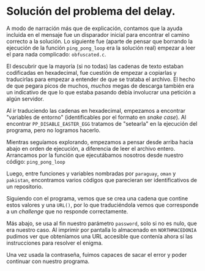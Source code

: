 # Solución del problema del delay.

A modo de narración más que de explicación, contamos que la ayuda incluida en el mensaje fue un disparador inicial para encontrar el camino correcto a la solución. Lo siguiente fue (aparte de pensar que borrando la ejecución de la función `ping_pong_loop` era la solución real) empezar a leer el para nada complicado: `obfuscated.c`.

El descubrir que la mayoría (si no todas) las cadenas de texto estaban codificadas en hexadecimal, fue cuestión de empezar a copiarlas y traducirlas para empezar a entender de que se trataba el archivo. El hecho de que pegara picos de muchos, _muchos_ megas de descarga también era un indicativo de que lo que estaba pasando debía involucrar una petición a algún servidor.

Al ir traduciendo las cadenas en hexadecimal, empezamos a encontrar "variables de entorno" (identificables por el formato en _snake case_). Al encontrar `PP_DISABLE_EASTER_EGG` tratamos de "setearla" en la ejecución del programa, pero no logramos hacerlo.

Mientras seguíamos explorando, empezamos a pensar desde arriba hacia abajo en orden de ejecución, a diferencia de leer el archivo entero. Arrancamos por la función que ejecutábamos nosotros desde nuestro código: `ping_pong_loop`

Luego, entre funciones y variables nombradas por `paraguay`, `oman` y `pakistan`, encontramos varios códigos que parecieran ser identificativos de un repositorio.

Siguiendo con el programa, vemos que se crea una cadena que contine estos valores y una `URL()`, por lo que traduciéndola vemos que corresponde a un _challenge_ que no responde correctamente.

Más abajo, se usa al fin nuestro parámetro `password`, solo si no es nulo, que era nuestro caso. Al imprimir por pantalla lo almacenado en `NORTHMACEDONIA` pudimos ver que obteníamos una URL accesible que contenía ahora sí las instrucciones para resolver el enigma.

Una vez usada la contraseña, fuimos capaces de sacar el error y poder continuar con nuestro programa.
